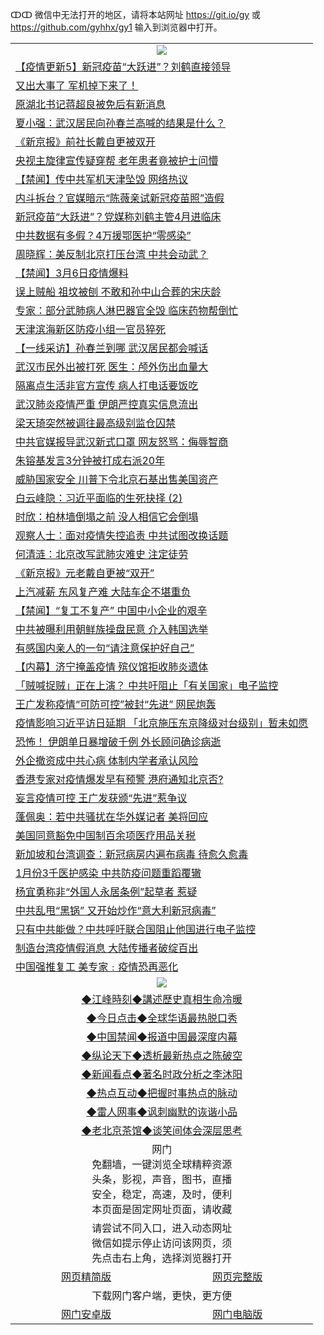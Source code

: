 ↀↀ 微信中无法打开的地区，请将本站网址 https://git.io/gy 或 https://github.com/gyhhx/gy1 输入到浏览器中打开。 

 <table>

  <tr>
    <td colspan="2" align=center><img src="https://cdn.jsdelivr.net/gh/gyoupiodf/im1/20190822-2.jpg"></td>
 </tr>
<tr><td colspan="2" align="left"><a href="https://xball.casa/oo.aspx?name=c1138288&key=eqxowaguscvmxdgc&from=gy">【疫情更新5】新冠疫苗“大跃进”？刘鹤直接领导</a></td></tr>
<tr><td colspan="2" align="left"><a href="https://xball.casa/oo.aspx?name=c1139977&key=eqxowaguscvmxdgc&from=gy">又出大事了 军机掉下来了！</a></td></tr>
<tr><td colspan="2" align="left"><a href="https://xball.casa/oo.aspx?name=c1140038&key=eqxowaguscvmxdgc&from=gy">原湖北书记蒋超良被免后有新消息</a></td></tr>
<tr><td colspan="2" align="left"><a href="https://xball.casa/oo.aspx?name=c1140007&key=eqxowaguscvmxdgc&from=gy">夏小强：武汉居民向孙春兰高喊的结果是什么？</a></td></tr>
<tr><td colspan="2" align="left"><a href="https://xball.casa/oo.aspx?name=c1139970&key=eqxowaguscvmxdgc&from=gy">《新京报》前社长戴自更被双开</a></td></tr>
<tr><td colspan="2" align="left"><a href="https://xball.casa/oo.aspx?name=c1140028&key=eqxowaguscvmxdgc&from=gy">央视主旋律宣传疑穿帮 老年患者竟被护士问懵</a></td></tr>
<tr><td colspan="2" align="left"><a href="https://xball.casa/oo.aspx?name=c1140049&key=eqxowaguscvmxdgc&from=gy">【禁闻】传中共军机天津坠毁 网络热议</a></td></tr>
<tr><td colspan="2" align="left"><a href="https://xball.casa/oo.aspx?name=c1140031&key=eqxowaguscvmxdgc&from=gy">内斗拆台？官媒暗示“陈薇亲试新冠疫苗照”造假</a></td></tr>
<tr><td colspan="2" align="left"><a href="https://xball.casa/oo.aspx?name=c1139971&key=eqxowaguscvmxdgc&from=gy">新冠疫苗“大跃进”？党媒称刘鹤主管4月进临床</a></td></tr>
<tr><td colspan="2" align="left"><a href="https://xball.casa/oo.aspx?name=c1140030&key=eqxowaguscvmxdgc&from=gy">中共数据有多假？4万援鄂医护“零感染”</a></td></tr>
<tr><td colspan="2" align="left"><a href="https://xball.casa/oo.aspx?name=c1139993&key=eqxowaguscvmxdgc&from=gy">周晓辉：美反制北京打压台湾 中共会动武？</a></td></tr>
<tr><td colspan="2" align="left"><a href="https://xball.casa/oo.aspx?name=c1140047&key=eqxowaguscvmxdgc&from=gy">【禁闻】3月6日疫情爆料</a></td></tr>
<tr><td colspan="2" align="left"><a href="https://xball.casa/oo.aspx?name=c1140037&key=eqxowaguscvmxdgc&from=gy">误上贼船 祖坟被刨 不敢和孙中山合葬的宋庆龄</a></td></tr>
<tr><td colspan="2" align="left"><a href="https://xball.casa/oo.aspx?name=c1139973&key=eqxowaguscvmxdgc&from=gy">专家：部分武肺病人淋巴器官全毁 临床药物帮倒忙</a></td></tr>
<tr><td colspan="2" align="left"><a href="https://xball.casa/oo.aspx?name=c1140026&key=eqxowaguscvmxdgc&from=gy">天津滨海新区防疫小组一官员猝死</a></td></tr>
<tr><td colspan="2" align="left"><a href="https://xball.casa/oo.aspx?name=c1140025&key=eqxowaguscvmxdgc&from=gy">【一线采访】孙春兰到哪 武汉居民都会喊话</a></td></tr>
<tr><td colspan="2" align="left"><a href="https://xball.casa/oo.aspx?name=c1140044&key=eqxowaguscvmxdgc&from=gy">武汉市民外出被打死 医生：颅外伤出血量大</a></td></tr>
<tr><td colspan="2" align="left"><a href="https://xball.casa/oo.aspx?name=c1140046&key=eqxowaguscvmxdgc&from=gy">隔离点生活非官方宣传 病人打电话要饭吃</a></td></tr>
<tr><td colspan="2" align="left"><a href="https://xball.casa/oo.aspx?name=c1139969&key=eqxowaguscvmxdgc&from=gy">武汉肺炎疫情严重 伊朗严控真实信息流出</a></td></tr>
<tr><td colspan="2" align="left"><a href="https://xball.casa/oo.aspx?name=c1140019&key=eqxowaguscvmxdgc&from=gy">梁天琦突然被调往最高级别监仓囚禁</a></td></tr>
<tr><td colspan="2" align="left"><a href="https://xball.casa/oo.aspx?name=c1140036&key=eqxowaguscvmxdgc&from=gy">中共官媒报导武汉新式口罩 网友怒骂：侮辱智商</a></td></tr>
<tr><td colspan="2" align="left"><a href="https://xball.casa/oo.aspx?name=c1139997&key=eqxowaguscvmxdgc&from=gy">朱镕基发言3分钟被打成右派20年</a></td></tr>
<tr><td colspan="2" align="left"><a href="https://xball.casa/oo.aspx?name=c1139996&key=eqxowaguscvmxdgc&from=gy">威胁国家安全 川普下令北京石基出售美国资产</a></td></tr>
<tr><td colspan="2" align="left"><a href="https://xball.casa/oo.aspx?name=c1139999&key=eqxowaguscvmxdgc&from=gy">白云峰隐：习近平面临的生死抉择 (2)</a></td></tr>
<tr><td colspan="2" align="left"><a href="https://xball.casa/oo.aspx?name=c1139972&key=eqxowaguscvmxdgc&from=gy">时欣：柏林墙倒塌之前 没人相信它会倒塌</a></td></tr>
<tr><td colspan="2" align="left"><a href="https://xball.casa/oo.aspx?name=c1140014&key=eqxowaguscvmxdgc&from=gy">观察人士：面对疫情失控追责 中共试图改换话题</a></td></tr>
<tr><td colspan="2" align="left"><a href="https://xball.casa/oo.aspx?name=c1139981&key=eqxowaguscvmxdgc&from=gy">何清涟：北京改写武肺灾难史 注定徒劳</a></td></tr>
<tr><td colspan="2" align="left"><a href="https://xball.casa/oo.aspx?name=c1140017&key=eqxowaguscvmxdgc&from=gy">《新京报》元老戴自更被“双开”</a></td></tr>
<tr><td colspan="2" align="left"><a href="https://xball.casa/oo.aspx?name=c1140027&key=eqxowaguscvmxdgc&from=gy">上汽减薪 东风复产难 大陆车企不堪重负</a></td></tr>
<tr><td colspan="2" align="left"><a href="https://xball.casa/oo.aspx?name=c1140029&key=eqxowaguscvmxdgc&from=gy">【禁闻】“复工不复产” 中国中小企业的艰辛</a></td></tr>
<tr><td colspan="2" align="left"><a href="https://xball.casa/oo.aspx?name=c1140043&key=eqxowaguscvmxdgc&from=gy">中共被曝利用朝鲜族操盘民意 介入韩国选举</a></td></tr>
<tr><td colspan="2" align="left"><a href="https://xball.casa/oo.aspx?name=c1140008&key=eqxowaguscvmxdgc&from=gy">有感国内亲人的一句“请注意保护好自己”</a></td></tr>
<tr><td colspan="2" align="left"><a href="https://xball.casa/oo.aspx?name=c1139524&key=eqxowaguscvmxdgc&from=gy">【内幕】济宁掩盖疫情 殡仪馆拒收肺炎遗体</a></td></tr>
<tr><td colspan="2" align="left"><a href="https://xball.casa/oo.aspx?name=c1140035&key=eqxowaguscvmxdgc&from=gy">「贼喊捉贼」正在上演？ 中共吁阻止「有关国家」电子监控</a></td></tr>
<tr><td colspan="2" align="left"><a href="https://xball.casa/oo.aspx?name=c1139998&key=eqxowaguscvmxdgc&from=gy">王广发称疫情“可防可控”被封“先进” 网民炮轰</a></td></tr>
<tr><td colspan="2" align="left"><a href="https://xball.casa/oo.aspx?name=c1140023&key=eqxowaguscvmxdgc&from=gy">疫情影响习近平访日延期 「北京施压东京降级对台级别」暂未如愿</a></td></tr>
<tr><td colspan="2" align="left"><a href="https://xball.casa/oo.aspx?name=c1140052&key=eqxowaguscvmxdgc&from=gy">恐怖！ 伊朗单日暴增破千例 外长顾问确诊病逝</a></td></tr>
<tr><td colspan="2" align="left"><a href="https://xball.casa/oo.aspx?name=c1139991&key=eqxowaguscvmxdgc&from=gy">外企撤资成中共心病  体制内学者承认风险</a></td></tr>
<tr><td colspan="2" align="left"><a href="https://xball.casa/oo.aspx?name=c1140040&key=eqxowaguscvmxdgc&from=gy">香港专家对疫情爆发早有预警 港府通知北京否?</a></td></tr>
<tr><td colspan="2" align="left"><a href="https://xball.casa/oo.aspx?name=c1139980&key=eqxowaguscvmxdgc&from=gy">妄言疫情可控 王广发获颁“先进”惹争议</a></td></tr>
<tr><td colspan="2" align="left"><a href="https://xball.casa/oo.aspx?name=c1140004&key=eqxowaguscvmxdgc&from=gy">蓬佩奥：若中共骚扰在华外媒记者 美将回应</a></td></tr>
<tr><td colspan="2" align="left"><a href="https://xball.casa/oo.aspx?name=c1140045&key=eqxowaguscvmxdgc&from=gy">美国同意豁免中国制百余项医疗用品关税</a></td></tr>
<tr><td colspan="2" align="left"><a href="https://xball.casa/oo.aspx?name=c1140016&key=eqxowaguscvmxdgc&from=gy">新加坡和台湾调查：新冠病房内遍布病毒 待愈久愈毒</a></td></tr>
<tr><td colspan="2" align="left"><a href="https://xball.casa/oo.aspx?name=c1140048&key=eqxowaguscvmxdgc&from=gy">1月份3千医护感染 中共防疫问题重蹈覆辙</a></td></tr>
<tr><td colspan="2" align="left"><a href="https://xball.casa/oo.aspx?name=c1139983&key=eqxowaguscvmxdgc&from=gy">杨宜勇称非“外国人永居条例”起草者 惹疑</a></td></tr>
<tr><td colspan="2" align="left"><a href="https://xball.casa/oo.aspx?name=c1139992&key=eqxowaguscvmxdgc&from=gy">中共乱甩“黑锅” 又开始炒作“意大利新冠病毒”</a></td></tr>
<tr><td colspan="2" align="left"><a href="https://xball.casa/oo.aspx?name=c1140013&key=eqxowaguscvmxdgc&from=gy">只有中共能做？中共呼吁联合国阻止他国进行电子监控</a></td></tr>
<tr><td colspan="2" align="left"><a href="https://xball.casa/oo.aspx?name=c1140006&key=eqxowaguscvmxdgc&from=gy">制造台湾疫情假消息 大陆传播者破绽百出</a></td></tr>
<tr><td colspan="2" align="left"><a href="https://xball.casa/oo.aspx?name=c1140050&key=eqxowaguscvmxdgc&from=gy">中国强推复工 美专家﹕疫情恐再恶化</a></td></tr>

 <tr>
   <td colspan="2" align=center><img src="https://cdn.jsdelivr.net/gh/gyoupiodf/im1/jf-1.jpg"></td>
  </tr>
   <tr>
   <td colspan="2" align=center> 
<a href="https://xball.casa/oo.aspx?name=c922850&key=eqxowaguscvmxdgc&from=gy&tag=9877">◆江峰時刻◆講述歷史真相生命冷暖</a><br/>
    </td>
  </tr>
   <tr>
   <td colspan="2" align=center> 
<a href="https://xball.casa/oo.aspx?name=c816850&key=eqxowaguscvmxdgc&from=gy&tag=9877">◆今日点击◆全球华语最热脱口秀</a><br/>
    </td>
  </tr>
  <tr>
  <td colspan="2" align=center>
<a href="https://xball.casa/oo.aspx?name=c816860&key=eqxowaguscvmxdgc&from=gy&tag=99733110">◆中国禁闻◆报道中国最深度内幕</a><br/>
   </tr>
  <tr>
     <td colspan="2" align=center>
<a href="https://xball.casa/oo.aspx?name=c816855&key=eqxowaguscvmxdgc&from=gy&tag=997110">◆纵论天下◆透析最新热点之陈破空</a><br/>
   </tr>
   <tr>
      <td colspan="2" align=center>
<a href="https://xball.casa/oo.aspx?name=c838308&key=eqxowaguscvmxdgc&from=gy&tag=9973110">◆新闻看点◆著名时政分析之李沐阳</a><br/>
   </tr>
   <tr>
     <td colspan="2" align=center>
<a href="https://xball.casa/oo.aspx?name=c816852&key=eqxowaguscvmxdgc&from=gy&tag=9733110">◆热点互动◆把握时事热点的脉动</a><br/>
   </tr>
   <tr>
      <td colspan="2" align=center>
<a href="https://xball.casa/oo.aspx?name=c816694&key=eqxowaguscvmxdgc&from=gy&tag=93310">◆雷人网事◆讽刺幽默的诙谐小品</a><br/>
   </tr>
   <tr>
    <td colspan="2" align=center>
<a href="https://xball.casa/oo.aspx?name=c816650&key=eqxowaguscvmxdgc&from=gy&tag=9973110">◆老北京茶馆◆谈笑间体会深层思考</a><br/>
   </tr>
<tr>
    <td colspan="2" align="center">网门<br/>免翻墙，一键浏览全球精粹资源<br/>头条，影视，声音，图书，直播<br/>安全，稳定，高速，及时，便利<br/>本页面是固定网址页面，请收藏</td>
  <tr>
  <tr>
    <td colspan="2" align="center">请尝试不同入口，进入动态网址<br/>微信如提示停止访问该网页，须<br/>先点击右上角，选择浏览器打开</td>
  <tr>  
  <tr>
    <td align="center"><a href="https://gitcdn.xyz/repo/otiny/up/master/show002.htm">网页精简版</a></td>
    <td align="center"><a href="https://gitcdn.xyz/repo/otiny/up/master/show001.htm">网页完整版</a></td>
  </tr>
  <tr>
    <td colspan="2" align="center">下载网门客户端，更快，更方便</td>
  <tr>
  <tr>
    <td align="center"><a href="https://raw.githubusercontent.com/opipe/up/master/oGatea.apk">网门安卓版</a></td>
    <td align="center"><a href="https://raw.githubusercontent.com/opipe/up/master/oGate.zip">网门电脑版</a></td>
  </tr>

</table>

